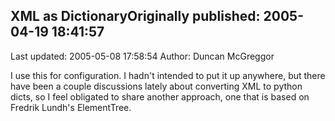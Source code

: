 ## XML as DictionaryOriginally published: 2005-04-19 18:41:57 
Last updated: 2005-05-08 17:58:54 
Author: Duncan McGreggor 
 
I use this for configuration. I hadn't intended to put it up anywhere, but there have been a couple discussions lately about converting XML to python dicts, so I feel obligated to share another approach, one that is based on Fredrik Lundh's ElementTree.